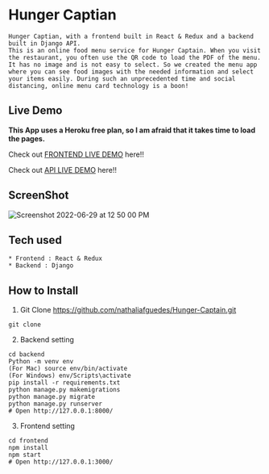# Hunger Captian



```
Hunger Captian, with a frontend built in React & Redux and a backend built in Django API.
This is an online food menu service for Hunger Captain. When you visit the restaurant, you often use the QR code to load the PDF of the menu. It has no image and is not easy to select. So we created the menu app where you can see food images with the needed information and select your items easily. During such an unprecedented time and social distancing, online menu card technology is a boon!
```

## Live Demo

**This App uses a Heroku free plan, so I am afraid that it takes time to load the pages.**

Check out [FRONTEND LIVE DEMO](https://frontend-hunger-captain1.herokuapp.com/) here!!

Check out [API LIVE DEMO](https://backend-hunger-captain1.herokuapp.com/) here!!

## ScreenShot
![Screenshot 2022-06-29 at 12 50 00 PM](https://user-images.githubusercontent.com/101166793/176389311-caae6829-d4cf-493c-a5a9-132cdf8a4648.png)


## Tech used

```
* Frontend : React & Redux
* Backend : Django
```

## How to Install

1. Git Clone https://github.com/nathaliafguedes/Hunger-Captain.git

```
git clone 
```

2. Backend setting

```
cd backend
Python -m venv env
(For Mac) source env/bin/activate
(For Windows) env/Scripts\activate
pip install -r requirements.txt
python manage.py makemigrations
python manage.py migrate
python manage.py runserver
# Open http://127.0.0.1:8000/
```

3. Frontend setting

```
cd frontend
npm install
npm start
# Open http://127.0.0.1:3000/
```
